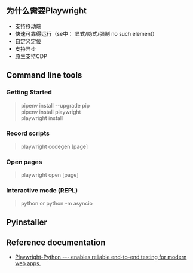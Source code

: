 ## 为什么需要Playwright
- 支持移动端
- 快速可靠得运行（se中： 显式/隐式/强制 no such element）
- 自定义定位
- 支持异步
- 原生支持CDP
## Command line tools
### Getting Started
> pipenv install --upgrade pip <br>
> pipenv install playwright <br>
> playwright install <br>
### Record scripts
> playwright codegen [page]
### Open pages
> playwright open [page] 
### Interactive mode (REPL)
> python or python -m asyncio

## Pyinstaller

## Reference documentation
- [Playwright-Python --- enables reliable end-to-end testing for modern web apps.](https://playwright.dev/python/)


